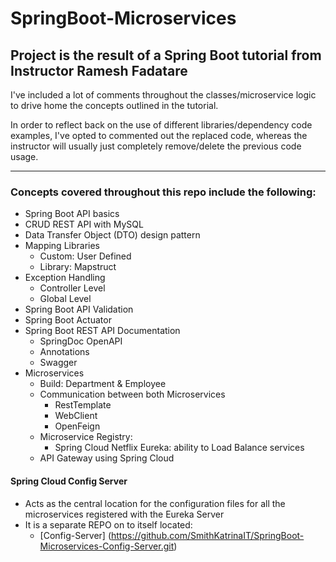 # SpringBoot-Microservices

## Project is the result of a Spring Boot tutorial from Instructor Ramesh Fadatare

I've included a lot of comments throughout the classes/microservice logic 
to drive home the concepts outlined in the tutorial.

In order to reflect back on the use of different libraries/dependency code examples, 
I've opted to commented out the replaced code, whereas the instructor will usually 
just completely remove/delete the previous code usage.

---

### Concepts covered throughout this repo include the following:

- Spring Boot API basics
- CRUD REST API with MySQL
- Data Transfer Object (DTO) design pattern
- Mapping Libraries
  - Custom: User Defined
  - Library: Mapstruct 
- Exception Handling
  - Controller Level
  - Global Level
- Spring Boot API Validation
- Spring Boot Actuator
- Spring Boot REST API Documentation
  - SpringDoc OpenAPI
  - Annotations
  - Swagger
- Microservices
  - Build: Department & Employee
  - Communication between both Microservices
    - RestTemplate
    - WebClient
    - OpenFeign
  - Microservice Registry: 
    - Spring Cloud Netflix Eureka: ability to Load Balance services   
  - API Gateway using Spring Cloud
  
#### Spring Cloud Config Server
  - Acts as the central location for the configuration files for all the microservices registered with the Eureka Server
  - It is a separate REPO on to itself located:
    - [Config-Server] (https://github.com/SmithKatrinaIT/SpringBoot-Microservices-Config-Server.git)
  
  

